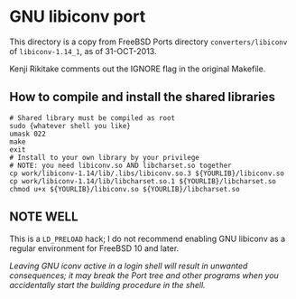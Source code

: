 # GNU libiconv port

This directory is a copy from FreeBSD Ports directory `converters/libiconv` of `libiconv-1.14_1`, as of 31-OCT-2013.

Kenji Rikitake comments out the IGNORE flag in the original Makefile.

## How to compile and install the shared libraries

    # Shared library must be compiled as root
    sudo {whatever shell you like}
    umask 022
    make
    exit
    # Install to your own library by your privilege
    # NOTE: you need libiconv.so AND libcharset.so together
    cp work/libiconv-1.14/lib/.libs/libiconv.so.3 ${YOURLIB}/libiconv.so
    cp work/libiconv-1.14/lib/libcharset.so.1 ${YOURLIB}/libcharset.so
    chmod u+x ${YOURLIB}/libiconv.so ${YOURLIB}/libcharset.so

## NOTE WELL

This is a `LD_PRELOAD` hack; I do not recommend enabling GNU libiconv as a regular environment for FreeBSD 10 and later.

*Leaving GNU iconv active in a login shell will result in unwanted consequences; it may break the Port tree and other programs when you accidentally start the building procedure in the shell.*
